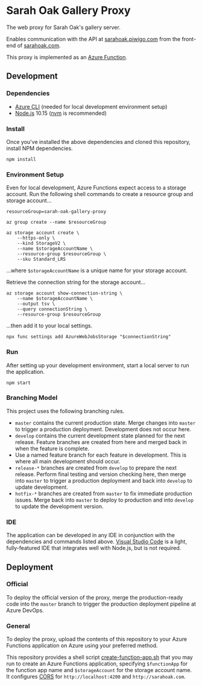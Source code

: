# Sarah Oak Gallery Proxy
The web proxy for Sarah Oak's gallery server.

Enables communication with the API at [sarahoak.piwigo.com](https://sarahoak.piwigo.com) from the front-end of [sarahoak.com](http://sarahoak.com).

This proxy is implemented as an [Azure Function](https://azure.microsoft.com/en-us/services/functions).

## Development
### Dependencies
* [Azure CLI](https://docs.microsoft.com/en-us/cli/azure/install-azure-cli?view=azure-cli-latest) (needed for local development environment setup)
* [Node.js](https://nodejs.org) 10.15 ([nvm](https://github.com/creationix/nvm) is recommended)

### Install
Once you've installed the above dependencies and cloned this repository, install NPM dependencies.

```shell
npm install
```

### Environment Setup
Even for local development, Azure Functions expect access to a storage account. Run the following shell commands to create a resource group and storage account...
```shell
resourceGroup=sarah-oak-gallery-proxy

az group create --name $resourceGroup

az storage account create \
    --https-only \
    --kind StorageV2 \
    --name $storageAccountName \
    --resource-group $resourceGroup \
    --sku Standard_LRS
```

...where `$storageAccountName` is a unique name for your storage account.

Retrieve the connection string for the storage account...

```shell
az storage account show-connection-string \
    --name $storageAccountName \
    --output tsv \
    --query connectionString \
    --resource-group $resourceGroup
```

...then add it to your local settings.

```shell
npx func settings add AzureWebJobsStorage "$connectionString"
```

### Run
After setting up your development environment, start a local server to run the application.

```shell
npm start
```

### Branching Model
This project uses the following branching rules.
* `master` contains the current production state. Merge changes into `master` to trigger a production deployment. Development does not occur here.
* `develop` contains the current development state planned for the next release. Feature branches are created from here and merged back in when the feature is complete.
* Use a named feature branch for each feature in development. This is where all main development should occur.
* `release-*` branches are created from `develop` to prepare the next release. Perform final testing and version checking here, then merge into `master` to trigger a production deployment and back into `develop` to update development.
* `hotfix-*` branches are created from `master` to fix immediate production issues. Merge back into `master` to deploy to production and into `develop` to update the development version.

### IDE
The application can be developed in any IDE in conjunction with the dependencies and commands listed above. [Visual Studio Code](https://code.visualstudio.com) is a light, fully-featured IDE that integrates well with Node.js, but is not required.

## Deployment
### Official
To deploy the official version of the proxy, merge the production-ready code into the `master` branch to trigger the production deployment pipeline at Azure DevOps.

### General
To deploy the proxy, upload the contents of this repository to your Azure Functions application on Azure using your preferred method.

This repository provides a shell script [create-function-app.sh](./create-function-app.sh) that you may run to create an Azure Functions application, specifying `$functionApp` for the function app name and `$storageAccount` for the storage account name. It configures [CORS](https://en.wikipedia.org/wiki/Cross-origin_resource_sharing) for `http://localhost:4200` and `http://sarahoak.com`.

